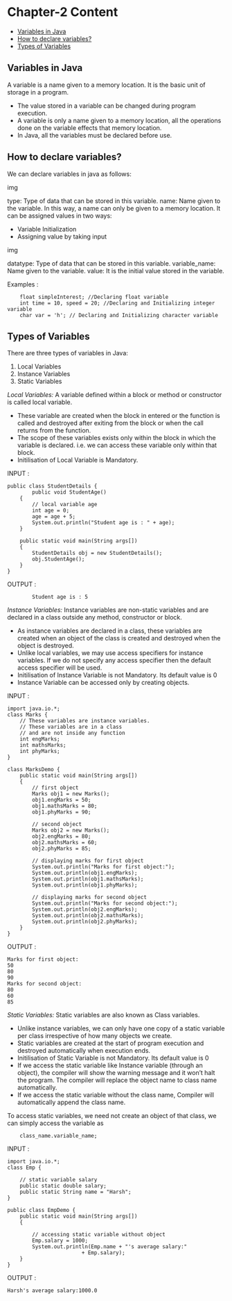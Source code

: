 # Chapter-2 Content 

* [Variables in Java](#Variables-in-Java)
* [How to declare variables?](#How-to-declare-variables?)
* [Types of Variables](#Types-of-Variables)



## Variables in Java

A variable is a name given to a memory location. It is the basic unit of storage in a program.

- The value stored in a variable can be changed during program execution.
- A variable is only a name given to a memory location, all the operations done on the variable effects that memory location.
- In Java, all the variables must be declared before use.


## How to declare variables?

We can declare variables in java as follows:

img 

type: Type of data that can be stored in this variable.
name: Name given to the variable.
In this way, a name can only be given to a memory location. It can be assigned values in two ways:
- Variable Initialization
- Assigning value by taking input

img 

datatype: Type of data that can be stored in this variable.
variable_name: Name given to the variable.
value: It is the initial value stored in the variable.

Examples :

		float simpleInterest; //Declaring float variable
		int time = 10, speed = 20; //Declaring and Initializing integer variable
		char var = 'h'; // Declaring and Initializing character variable


## Types of Variables		
There are three types of variables in Java:

1) Local Variables
2) Instance Variables
3) Static Variables

*Local Variables:* A variable defined within a block or method or constructor is called local variable.

- These variable are created when the block in entered or the function is called and destroyed after exiting from the block or when the call returns from the function.
- The scope of these variables exists only within the block in which the variable is declared. i.e. we can access these variable only within that block.
- Initilisation of Local Variable is Mandatory.

INPUT :
```
public class StudentDetails { 
		public void StudentAge() 
	{ 
		// local variable age 
		int age = 0; 
		age = age + 5; 
		System.out.println("Student age is : " + age); 
	} 

	public static void main(String args[]) 
	{ 
		StudentDetails obj = new StudentDetails(); 
		obj.StudentAge(); 
	} 
} 
```

OUTPUT :
```
		Student age is : 5
``` 

*Instance Variables:* Instance variables are non-static variables and are declared in a class outside any method, constructor or block.

- As instance variables are declared in a class, these variables are created when an object of the class is created and destroyed when the object is destroyed.
- Unlike local variables, we may use access specifiers for instance variables. If we do not specify any access specifier then the default access specifier will be used.
- Initilisation of Instance Variable is not Mandatory. Its default value is 0
- Instance Variable can be accessed only by creating objects.

INPUT :

```
import java.io.*; 
class Marks { 
	// These variables are instance variables. 
	// These variables are in a class 
	// and are not inside any function 
	int engMarks; 
	int mathsMarks; 
	int phyMarks; 
} 

class MarksDemo { 
	public static void main(String args[]) 
	{ 
		// first object 
		Marks obj1 = new Marks(); 
		obj1.engMarks = 50; 
		obj1.mathsMarks = 80; 
		obj1.phyMarks = 90; 

		// second object 
		Marks obj2 = new Marks(); 
		obj2.engMarks = 80; 
		obj2.mathsMarks = 60; 
		obj2.phyMarks = 85; 

		// displaying marks for first object 
		System.out.println("Marks for first object:"); 
		System.out.println(obj1.engMarks); 
		System.out.println(obj1.mathsMarks); 
		System.out.println(obj1.phyMarks); 

		// displaying marks for second object 
		System.out.println("Marks for second object:"); 
		System.out.println(obj2.engMarks); 
		System.out.println(obj2.mathsMarks); 
		System.out.println(obj2.phyMarks); 
	} 
} 

```

OUTPUT :

```
Marks for first object:
50
80
90
Marks for second object:
80
60
85
```

*Static Variables:* Static variables are also known as Class variables.

- Unlike instance variables, we can only have one copy of a static variable per class irrespective of how many objects we create.
- Static variables are created at the start of program execution and destroyed automatically when execution ends.
- Initilisation of Static Variable is not Mandatory. Its default value is 0
- If we access the static variable like Instance variable (through an object), the compiler will show the warning message and it won’t halt the program. The compiler will replace the object name to class name automatically.
- If we access the static variable without the class name, Compiler will automatically append the class name.


To access static variables, we need not create an object of that class, we can simply access the variable as

		class_name.variable_name;

INPUT :
```
import java.io.*; 
class Emp { 

	// static variable salary 
	public static double salary; 
	public static String name = "Harsh"; 
} 

public class EmpDemo { 
	public static void main(String args[]) 
	{ 

		// accessing static variable without object 
		Emp.salary = 1000; 
		System.out.println(Emp.name + "'s average salary:"
						+ Emp.salary); 
	} 
} 
```

OUTPUT :

```
Harsh's average salary:1000.0
```




